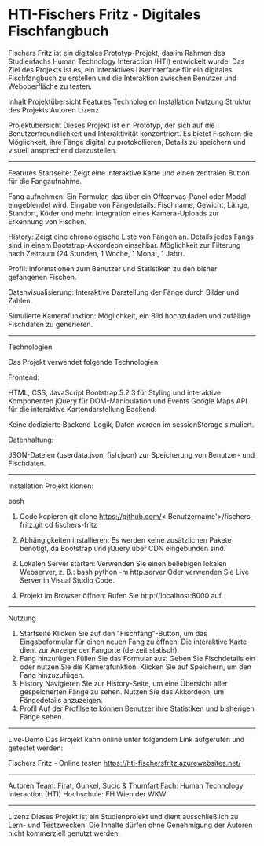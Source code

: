 # HTI-Fischers Fritz - Digitales Fischfangbuch

Fischers Fritz ist ein digitales Prototyp-Projekt, das im Rahmen des Studienfachs Human Technology Interaction (HTI) entwickelt wurde. Das Ziel des Projekts ist es, ein interaktives Userinterface für ein digitales Fischfangbuch zu erstellen und die Interaktion zwischen Benutzer und Weboberfläche zu testen.

Inhalt
Projektübersicht
Features
Technologien
Installation
Nutzung
Struktur des Projekts
Autoren
Lizenz

Projektübersicht
Dieses Projekt ist ein Prototyp, der sich auf die Benutzerfreundlichkeit und Interaktivität konzentriert. Es bietet Fischern die Möglichkeit, ihre Fänge digital zu protokollieren, Details zu speichern und visuell ansprechend darzustellen.

-------------------------------------------------------------------------------------------

Features
Startseite:
Zeigt eine interaktive Karte und einen zentralen Button für die Fangaufnahme.

Fang aufnehmen:
Ein Formular, das über ein Offcanvas-Panel oder Modal eingeblendet wird.
Eingabe von Fängedetails: Fischname, Gewicht, Länge, Standort, Köder und mehr.
Integration eines Kamera-Uploads zur Erkennung von Fischen.

History:
Zeigt eine chronologische Liste von Fängen an.
Details jedes Fangs sind in einem Bootstrap-Akkordeon einsehbar.
Möglichkeit zur Filterung nach Zeitraum (24 Stunden, 1 Woche, 1 Monat, 1 Jahr).

Profil:
Informationen zum Benutzer und Statistiken zu den bisher gefangenen Fischen.

Datenvisualisierung:
Interaktive Darstellung der Fänge durch Bilder und Zahlen.

Simulierte Kamerafunktion:
Möglichkeit, ein Bild hochzuladen und zufällige Fischdaten zu generieren.

----------------------------------------------------------------------------------------

Technologien

Das Projekt verwendet folgende Technologien:

Frontend:

HTML, CSS, JavaScript
Bootstrap 5.2.3 für Styling und interaktive Komponenten
jQuery für DOM-Manipulation und Events
Google Maps API für die interaktive Kartendarstellung
Backend:

Keine dedizierte Backend-Logik, Daten werden im sessionStorage simuliert.

Datenhaltung:

JSON-Dateien (userdata.json, fish.json) zur Speicherung von Benutzer- und Fischdaten.

---------------------------------------------------------------------------------------
Installation
Projekt klonen:

bash
1) Code kopieren
    git clone https://github.com/<'Benutzername'>/fischers-fritz.git
    cd fischers-fritz

2) Abhängigkeiten installieren: Es werden keine zusätzlichen Pakete benötigt, da Bootstrap und jQuery über CDN eingebunden sind.

3) Lokalen Server starten: Verwenden Sie einen beliebigen lokalen Webserver, z. B.:
    bash
    python -m http.server
Oder verwenden Sie Live Server in Visual Studio Code.

4) Projekt im Browser öffnen: Rufen Sie http://localhost:8000 auf.

----------------------------------------------------------------------------------------

Nutzung
1. Startseite
Klicken Sie auf den "Fischfang"-Button, um das Eingabeformular für einen neuen Fang zu öffnen.
Die interaktive Karte dient zur Anzeige der Fangorte (derzeit statisch).
2. Fang hinzufügen
Füllen Sie das Formular aus:
Geben Sie Fischdetails ein oder nutzen Sie die Kamerafunktion.
Klicken Sie auf Speichern, um den Fang hinzuzufügen.
3. History
Navigieren Sie zur History-Seite, um eine Übersicht aller gespeicherten Fänge zu sehen.
Nutzen Sie das Akkordeon, um Fängedetails anzuzeigen.
4. Profil
Auf der Profilseite können Benutzer ihre Statistiken und bisherigen Fänge sehen.

----------------------------------------------------------------------------------------

Live-Demo
Das Projekt kann online unter folgendem Link aufgerufen und getestet werden:

Fischers Fritz - Online testen
https://hti-fischersfritz.azurewebsites.net/

-----------------------------------------------------------------------------------------   

Autoren
Team: Firat, Gunkel, Sucic & Thumfart
Fach: Human Technology Interaction (HTI)
Hochschule: FH Wien der WKW

-----------------------------------------------------------------------------------------
Lizenz
Dieses Projekt ist ein Studienprojekt und dient ausschließlich zu Lern- und Testzwecken. Die Inhalte dürfen ohne Genehmigung der Autoren nicht kommerziell genutzt werden.
